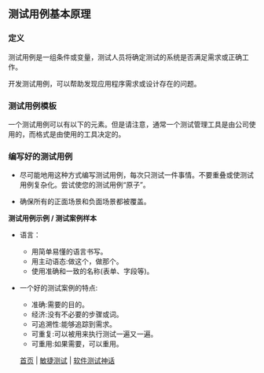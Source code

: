 ## 测试用例基本原理

### 定义

测试用例是一组条件或变量，测试人员将确定测试的系统是否满足需求或正确工作。

开发测试用例，可以帮助发现应用程序需求或设计存在的问题。

### 测试用例模板

一个测试用例可以有以下的元素。但是请注意，通常一个测试管理工具是由公司使用的，而格式是由使用的工具决定的。

### 编写好的测试用例

* 尽可能地用这种方式编写测试用例，每次只测试一件事情。不要重叠或使测试用例复杂化。尝试使您的测试用例“原子”。

* 确保所有的正面场景和负面场景都被覆盖。

**测试用例示例 / 测试案例样本**

* 语言：
	- 用简单易懂的语言书写。
	- 用主动语态:做这个，做那个。
	- 使用准确和一致的名称(表单、字段等)。
* 一个好的测试案例的特点:
	- 准确:需要的目的。
	- 经济:没有不必要的步骤或词。
	- 可追溯性:能够追踪到需求。
	- 可重复:可以被用来执行测试一遍又一遍。
	- 可重用:如果需要，可以重用。
  
  [首页](index.md)  |  [敏捷测试](敏捷测试.md)  |  [软件测试神话](http://www.baidu.com)
